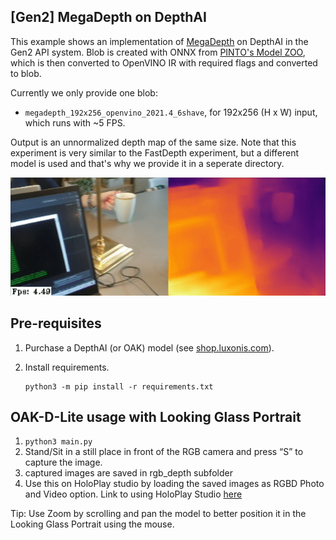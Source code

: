 ## [Gen2] MegaDepth on DepthAI

This example shows an implementation of [MegaDepth](https://github.com/zl548/MegaDepth) on DepthAI in the Gen2 API system.  Blob is created with ONNX from [PINTO's Model ZOO](https://github.com/PINTO0309/PINTO_model_zoo/tree/main/153_MegaDepth), which is then converted to OpenVINO IR with required flags and converted to blob.

Currently we only provide one blob:

* `megadepth_192x256_openvino_2021.4_6shave`, for 192x256 (H x W) input, which runs with ~5 FPS.

Output is an unnormalized depth map of the same size. Note that this experiment is very similar to the FastDepth experiment, but a different model is used and that's why we provide it in a seperate directory.

![Image example](imgs/example.gif)

## Pre-requisites

1. Purchase a DepthAI (or OAK) model (see [shop.luxonis.com](https://shop.luxonis.com/)).

2. Install requirements.
   ```
   python3 -m pip install -r requirements.txt
   ```

## OAK-D-Lite usage with Looking Glass Portrait

1. `python3 main.py`
2. Stand/Sit in a still place in front of the RGB camera and press “S” to capture the image.
3. captured images are saved in rgb_depth subfolder
4. Use this on HoloPlay studio by loading the saved images as RGBD Photo and Video option. 
Link to using HoloPlay Studio [here](https://learn.lookingglassfactory.com/tutorials/getting-started-with-holoplay-studio)

Tip: Use Zoom by scrolling and pan the model to better position it in the Looking Glass Portrait using the mouse. 